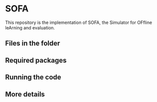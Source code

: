 # SOFA
This repository is the implementation of SOFA, the Simulator for OFfline leArning and evaluation.

## Files in the folder

## Required packages

## Running the code

## More details
